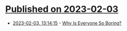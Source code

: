 # [Published on 2023-02-03](index.md)

* [2023-02-03, 13:14:15](https://news.ycombinator.com/item?id=34640595) - [Why Is Everyone So Boring?](https://www.overcomingbias.com/2023/02/why-is-everyone-so-boring.html)
